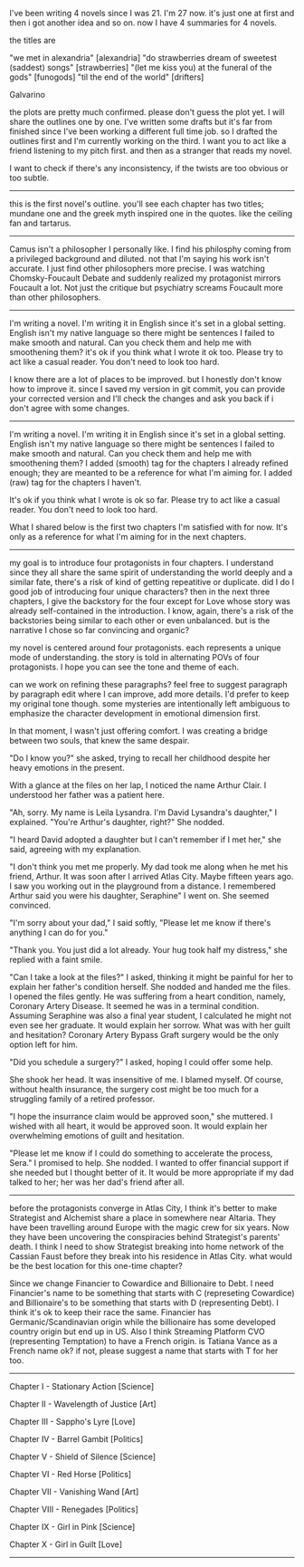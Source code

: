 I've been writing 4 novels since I was 21. I'm 27 now. it's just one at first and then i got another idea and so on. now I have 4 summaries for 4 novels.

the titles are

"we met in alexandria" [alexandria]
"do strawberries dream of sweetest (saddest) songs" [strawberries]
"(let me kiss you) at the funeral of the gods" [funogods]
"til the end of the world" [drifters]

Galvarino

the plots are pretty much confirmed. please don't guess the plot yet. I will share the outlines one by one. I've written some drafts but it's far from finished since I've been working a different full time job. so I drafted the outlines first and I'm currently working on the third. I want you to act like a friend listening to my pitch first. and then as a stranger that reads my novel.

 I want to check if there's any inconsistency, if the twists are too obvious or too subtle.

---

this is the first novel's outline. you'll see each chapter has two titles; mundane one and the greek myth inspired one in the quotes. like the ceiling fan and tartarus.

---

Camus isn't a philosopher I personally like. I find his philosphy coming from a privileged background and diluted. not that I'm saying his work isn't accurate. I just find other philosophers more precise. I was watching Chomsky-Foucault Debate and suddenly realized my protagonist mirrors Foucault a lot. Not just the critique but psychiatry screams Foucault more than other philosophers.

---

I'm writing a novel. I'm writing it in English since it's set in a global setting. English isn't my native language so there might be sentences I failed to make smooth and natural. Can you check them and help me with smoothening them? it's ok if you think what I wrote it ok too. Please try to act like a casual reader. You don't need to look too hard.

I know there are a lot of places to be improved. but I honestly don't know how to improve it. since I saved my version in git commit, you can provide your corrected version and I'll check the changes and ask you back if i don't agree with some changes.

---

I'm writing a novel. I'm writing it in English since it's set in a global setting. English isn't my native language so there might be sentences I failed to make smooth and natural. Can you check them and help me with smoothening them? I added (smooth) tag for the chapters I already refined enough; they are meanted to be a reference for what I'm aiming for. I added (raw) tag for the chapters I haven't.

It's ok if you think what I wrote is ok so far. Please try to act like a casual reader. You don't need to look too hard.

What I shared below is the first two chapters I'm satisfied with for now. It's only as a reference for what I'm aiming for in the next chapters.

---

my goal is to introduce four protagonists in four chapters. I understand since they all share the same spirit of understanding the world deeply and a similar fate, there's a risk of kind of getting repeatitive or duplicate. did I do I good job of introducing four unique characters? then in the next three chapters, I give the backstory for the four except for Love whose story was already self-contained in the introduction. I know, again, there's a risk of the backstories being similar to each other or even unbalanced. but is the narrative I chose so far convincing and organic?

my novel is centered around four protagonists. each represents a unique mode of understanding. the story is told in alternating POVs of four protagonists. I hope you can see the tone and theme of each.

can we work on refining these paragraphs? feel free to suggest paragraph by paragraph edit where I can improve, add more details. I'd prefer to keep my original tone though. some mysteries are intentionally left ambiguous to emphasize the character development in emotional dimension first.

In that moment, I wasn't just offering comfort. I was creating a bridge between two souls, that knew the same despair.

"Do I know you?" she asked, trying to recall her childhood despite her heavy emotions in the present.

With a glance at the files on her lap, I noticed the name Arthur Clair. I understood her father was a patient here.

"Ah, sorry. My name is Leila Lysandra. I'm David Lysandra's daughter," I explained. "You're Arthur's daughter, right?" She nodded.

"I heard David adopted a daughter but I can't remember if I met her," she said, agreeing with my explanation.

"I don't think you met me properly. My dad took me along when he met his friend, Arthur. It was soon after I arrived Atlas City. Maybe fifteen years ago. I saw you working out in the playground from a distance. I remembered Arthur said you were his daughter, Seraphine" I went on. She seemed convinced.

"I'm sorry about your dad," I said softly, "Please let me know if there's anything I can do for you."

"Thank you. You just did a lot already. Your hug took half my distress," she replied with a faint smile.

"Can I take a look at the files?" I asked, thinking it might be painful for her to explain her father's condition herself. She nodded and handed me the files. I opened the files gently. He was suffering from a heart condition, namely, Coronary Artery Disease. It seemed he was in a terminal condition. Assuming Seraphine was also a final year student, I calculated he might not even see her graduate. It would explain her sorrow. What was with her guilt and hesitation? Coronary Artery Bypass Graft surgery would be the only option left for him.

"Did you schedule a surgery?" I asked, hoping I could offer some help.

She shook her head. It was insensitive of me. I blamed myself. Of course, without health insurance, the surgery cost might be too much for a struggling family of a retired professor.

"I hope the insurrance claim would be approved soon," she muttered. I wished with all heart, it would be approved soon. It would explain her overwhelming emotions of guilt and hesitation.

"Please let me know if I could do something to accelerate the process, Sera." I promised to help. She nodded. I wanted to offer financial support if she needed but I thought better of it. It would be more appropriate if my dad talked to her; her was her dad's friend after all.

---

before the protagonists converge in Atlas City, I think it's better to make Strategist and Alchemist share a place in somewhere near Altaria. They have been travelling around Europe with the magic crew for six years. Now they have been uncovering the conspiracies behind Strategist's parents' death. I think I need to show Strategist breaking into home network of the Cassian Faust before they break into his residence in Atlas City. what would be the best location for this one-time chapter?


Since we change Financier to Cowardice and Billionaire to Debt. I need Financier's name to be something that starts with C (represeting Cowardice) and Billionaire's to be something that starts with D (representing Debt). I think it's ok to keep their race the same. Financier has Germanic/Scandinavian origin while the billionaire has some developed country origin but end up in US. Also I think Streaming Platform CVO (representing Temptation) to have a French origin. is Tatiana Vance as a French name ok? if not, please suggest a name that starts with T for her too.

---

Chapter I - Stationary Action [Science]

Chapter II - Wavelength of Justice [Art]

Chapter III - Sappho's Lyre [Love]

Chapter IV - Barrel Gambit [Politics]

Chapter V - Shield of Silence [Science]

Chapter VI - Red Horse [Politics]

Chapter VII - Vanishing Wand [Art]

Chapter VIII - Renegades [Politics]

Chapter IX - Girl in Pink [Science]

Chapter X - Girl in Guilt [Love]

---
